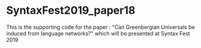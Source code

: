 # SyntaxFest2019_paper18
This is the supporting code for the paper : "Can Greenbergian Universals be induced from language networks?" which will be presented at Syntax Fest 2019
